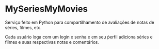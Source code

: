 # MySeriesMyMovies

Serviço feito em Python para compartilhamento de avaliações de notas de séries, filmes, etc.

Cada usuário loga com um login e senha e em seu ṕerfil adiciona séries e filmes e suas respectivas notas e comentários.
